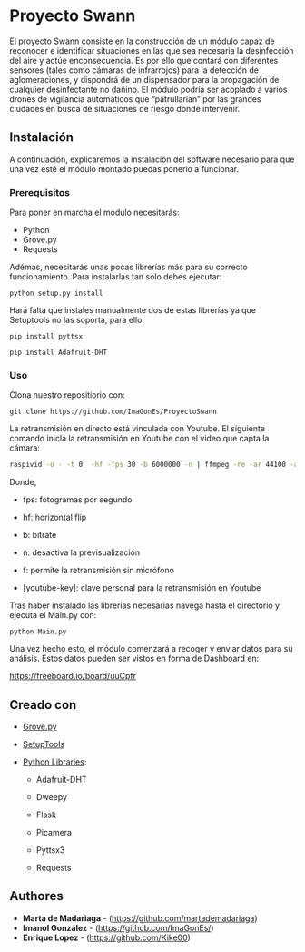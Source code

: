 # Proyecto Swann
El proyecto Swann consiste en la construcción de un módulo capaz de reconocer e identificar situaciones en las que sea necesaria la desinfección del aire y actúe enconsecuencia. Es por ello que contará con diferentes sensores (tales como cámaras de infrarrojos) para la detección de aglomeraciones, y dispondrá de un dispensador para la propagación de cualquier desinfectante no dañino. El módulo podría ser acoplado a varios drones de vigilancia automáticos que “patrullarían” por las grandes ciudades en busca de situaciones de riesgo donde intervenir.


## Instalación

A continuación, explicaremos la instalación del software necesario para que una vez esté el módulo montado puedas ponerlo a funcionar. 


### Prerequisitos

Para poner en marcha el módulo necesitarás:
   -   Python
   -   Grove.py
   -   Requests

   
Adémas, necesitarás unas pocas librerías más para su correcto funcionamiento. Para instalarlas tan solo debes ejecutar:
```
python setup.py install
```

Hará falta que instales manualmente dos de estas librerías ya que Setuptools no las soporta, para ello:
```
pip install pyttsx
```
```
pip install Adafruit-DHT
```


### Uso
Clona nuestro repositiorio con:
```
git clone https://github.com/ImaGonEs/ProyectoSwann
```
La retransmisión en directo está vinculada con Youtube.
El siguiente comando inicla la retransmisión en Youtube con el video que capta la cámara: 

```bash
raspivid -o - -t 0  -hf -fps 30 -b 6000000 -n | ffmpeg -re -ar 44100 -ac 2 -acodec pcm_s16le -f s16le -ac 2 -i /dev/zero -f h264 -i - -vcodec copy -acodec aac -ab 128k -g 50 -strict experimental -f flv [youtube-key]
```
Donde, 

- fps: fotogramas por segundo

- hf: horizontal flip

- b: bitrate

- n: desactiva la previsualización

- f: permite la retransmisión sin micrófono

- [youtube-key]: clave personal para la retransmisión en Youtube

Tras haber instalado las librerías necesarias navega hasta el directorio y ejecuta el Main.py con:
```
python Main.py
```

Una vez hecho esto, el módulo comenzará a recoger y enviar datos para su análisis. Estos datos pueden ser vistos en forma de Dashboard en:

https://freeboard.io/board/uuCpfr



## Creado con
* [Grove.py](https://github.com/Seeed-Studio/grove.py) 
* [SetupTools](https://setuptools.readthedocs.io/en/latest/)
* [Python Libraries](https://pypi.org/):
   
   -   Adafruit-DHT
   
   -   Dweepy
   
   -   Flask
   
   -   Picamera
   
   -   Pyttsx3
   
   -   Requests

## Authores

* **Marta de Madariaga** - (https://github.com/martademadariaga)
* **Imanol González** - (https://github.com/ImaGonEs/)
* **Enrique Lopez** - (https://github.com/Kike00)

